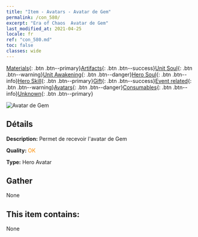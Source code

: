 ```yaml
---
title: "Item - Avatars - Avatar de Gem"
permalink: /con_580/
excerpt: "Era of Chaos  Avatar de Gem"
last_modified_at: 2021-04-25
locale: fr
ref: "con_580.md"
toc: false
classes: wide
---
```

 [Materials](/ItemsFR/){: .btn .btn--primary}[Artifacts](/ItemsFR/Artifacts/){: .btn .btn--success}[Unit Soul](/ItemsFR/UnitSoul/){: .btn .btn--warning}[Unit Awakening](/ItemsFR/UnitAwakening/){: .btn .btn--danger}[Hero Soul](/ItemsFR/HeroSoul/){: .btn .btn--info}[Hero Skill](/ItemsFR/HeroSkill/){: .btn .btn--primary}[Gift](/ItemsFR/Gift/){: .btn .btn--success}[Event related](/ItemsFR/Events/){: .btn .btn--warning}[Avatars](/ItemsFR/Avatars/){: .btn .btn--danger}[Consumables](/ItemsFR/Consumables/){: .btn .btn--info}[Unknown](/ItemsFR/Unknown/){: .btn .btn--primary}

 ![Avatar de Gem](/images/h/h_Gem1.jpg)

## Détails
 **Description:** Permet de recevoir l'avatar de Gem

 **Quality:** <span style="color: #FF8C00">OK</span>

 **Type:** Hero Avatar

## Gather

  None

## This item contains:

  None

